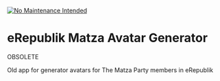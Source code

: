 [![No Maintenance Intended](http://unmaintained.tech/badge.svg)](http://unmaintained.tech/)

# eRepublik Matza Avatar Generator

OBSOLETE

Old app for generator avatars for The Matza Party members in eRepublik
